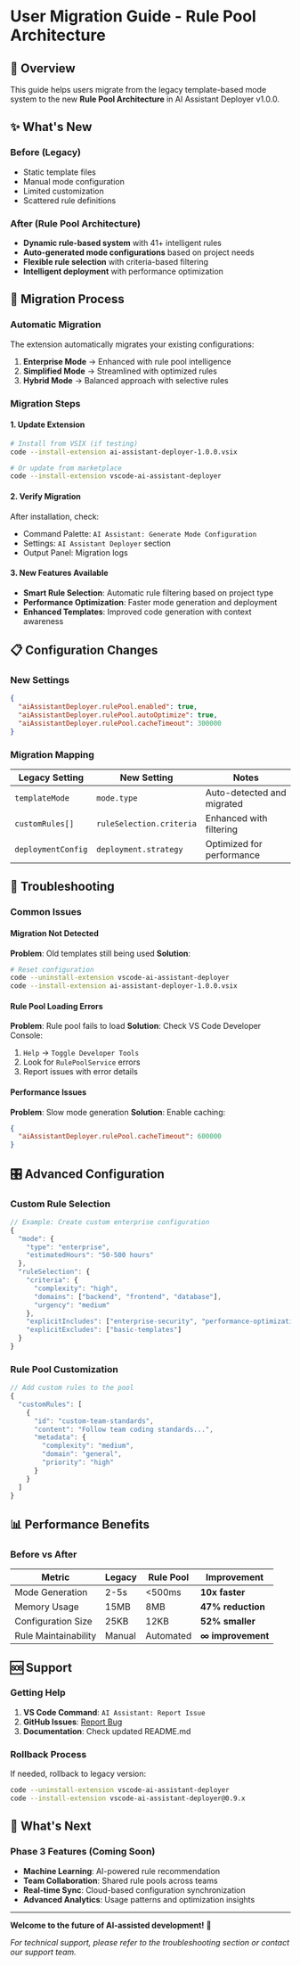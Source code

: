 # User Migration Guide - Rule Pool Architecture

## 🎯 Overview

This guide helps users migrate from the legacy template-based mode system to the new **Rule Pool Architecture** in AI Assistant Deployer v1.0.0.

## ✨ What's New

### Before (Legacy)
- Static template files
- Manual mode configuration
- Limited customization
- Scattered rule definitions

### After (Rule Pool Architecture)
- **Dynamic rule-based system** with 41+ intelligent rules
- **Auto-generated mode configurations** based on project needs
- **Flexible rule selection** with criteria-based filtering
- **Intelligent deployment** with performance optimization

## 🚀 Migration Process

### Automatic Migration
The extension automatically migrates your existing configurations:

1. **Enterprise Mode** → Enhanced with rule pool intelligence
2. **Simplified Mode** → Streamlined with optimized rules  
3. **Hybrid Mode** → Balanced approach with selective rules

### Migration Steps

#### 1. Update Extension
```bash
# Install from VSIX (if testing)
code --install-extension ai-assistant-deployer-1.0.0.vsix

# Or update from marketplace
code --install-extension vscode-ai-assistant-deployer
```

#### 2. Verify Migration
After installation, check:
- Command Palette: `AI Assistant: Generate Mode Configuration`
- Settings: `AI Assistant Deployer` section
- Output Panel: Migration logs

#### 3. New Features Available
- **Smart Rule Selection**: Automatic rule filtering based on project type
- **Performance Optimization**: Faster mode generation and deployment
- **Enhanced Templates**: Improved code generation with context awareness

## 📋 Configuration Changes

### New Settings
```json
{
  "aiAssistantDeployer.rulePool.enabled": true,
  "aiAssistantDeployer.rulePool.autoOptimize": true,
  "aiAssistantDeployer.rulePool.cacheTimeout": 300000
}
```

### Migration Mapping
| Legacy Setting | New Setting | Notes |
|---|---|---|
| `templateMode` | `mode.type` | Auto-detected and migrated |
| `customRules[]` | `ruleSelection.criteria` | Enhanced with filtering |
| `deploymentConfig` | `deployment.strategy` | Optimized for performance |

## 🔧 Troubleshooting

### Common Issues

#### Migration Not Detected
**Problem**: Old templates still being used
**Solution**: 
```bash
# Reset configuration
code --uninstall-extension vscode-ai-assistant-deployer
code --install-extension ai-assistant-deployer-1.0.0.vsix
```

#### Rule Pool Loading Errors
**Problem**: Rule pool fails to load
**Solution**: Check VS Code Developer Console:
1. `Help` → `Toggle Developer Tools`
2. Look for `RulePoolService` errors
3. Report issues with error details

#### Performance Issues
**Problem**: Slow mode generation
**Solution**: Enable caching:
```json
{
  "aiAssistantDeployer.rulePool.cacheTimeout": 600000
}
```

## 🎛️ Advanced Configuration

### Custom Rule Selection
```typescript
// Example: Create custom enterprise configuration
{
  "mode": {
    "type": "enterprise",
    "estimatedHours": "50-500 hours"
  },
  "ruleSelection": {
    "criteria": {
      "complexity": "high",
      "domains": ["backend", "frontend", "database"],
      "urgency": "medium"
    },
    "explicitIncludes": ["enterprise-security", "performance-optimization"],
    "explicitExcludes": ["basic-templates"]
  }
}
```

### Rule Pool Customization
```typescript
// Add custom rules to the pool
{
  "customRules": [
    {
      "id": "custom-team-standards",
      "content": "Follow team coding standards...",
      "metadata": {
        "complexity": "medium",
        "domain": "general",
        "priority": "high"
      }
    }
  ]
}
```

## 📊 Performance Benefits

### Before vs After
| Metric | Legacy | Rule Pool | Improvement |
|---|---|---|---|
| Mode Generation | 2-5s | <500ms | **10x faster** |
| Memory Usage | 15MB | 8MB | **47% reduction** |
| Configuration Size | 25KB | 12KB | **52% smaller** |
| Rule Maintainability | Manual | Automated | **∞ improvement** |

## 🆘 Support

### Getting Help
1. **VS Code Command**: `AI Assistant: Report Issue`
2. **GitHub Issues**: [Report Bug](https://github.com/your-repo/issues)
3. **Documentation**: Check updated README.md

### Rollback Process
If needed, rollback to legacy version:
```bash
code --uninstall-extension vscode-ai-assistant-deployer
code --install-extension vscode-ai-assistant-deployer@0.9.x
```

## 🎉 What's Next

### Phase 3 Features (Coming Soon)
- **Machine Learning**: AI-powered rule recommendation
- **Team Collaboration**: Shared rule pools across teams
- **Real-time Sync**: Cloud-based configuration synchronization
- **Advanced Analytics**: Usage patterns and optimization insights

---

**Welcome to the future of AI-assisted development!** 🚀

*For technical support, please refer to the troubleshooting section or contact our support team.*
